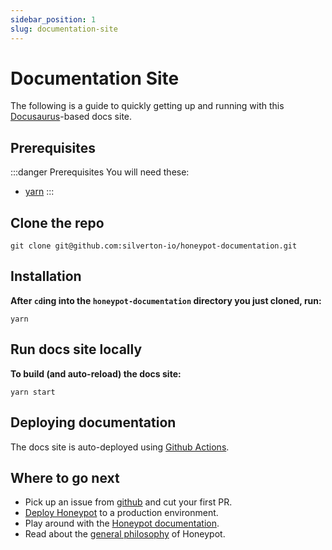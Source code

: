 ```yaml
---
sidebar_position: 1
slug: documentation-site
---
```


# Documentation Site

The following is a guide to quickly getting up and running with this [Docusaurus](https://docusaurus.io/)-based docs site.

## Prerequisites

:::danger Prerequisites
You will need these:

- [yarn](https://yarnpkg.com/)
:::


## Clone the repo

    git clone git@github.com:silverton-io/honeypot-documentation.git


## Installation

**After `cd`ing into the `honeypot-documentation` directory you just cloned, run:**

    yarn


## Run docs site locally

**To build (and auto-reload) the docs site:**

    yarn start


## Deploying documentation

The docs site is auto-deployed using [Github Actions](https://github.com/silverton-io/honeypot-documentation/blob/main/.github/workflows/deploy-docs.yml).


## Where to go next

- Pick up an issue from [github](https://github.com/silverton-io/honeypot/issues) and cut your first PR.
- [Deploy Honeypot](/production-deployment/gcp) to a production environment.
- Play around with the [Honeypot documentation](/developing/documentation-site).
- Read about the [general philosophy](/introduction/philosophy) of Honeypot.
